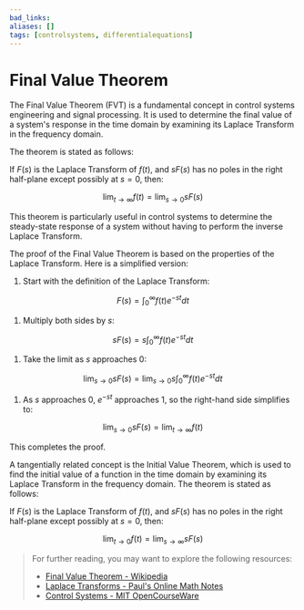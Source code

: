 ```yaml
---
bad_links: 
aliases: []
tags: [controlsystems, differentialequations]
---
```

# Final Value Theorem

The Final Value Theorem (FVT) is a fundamental concept in control systems engineering and signal processing. It is used to determine the final value of a system's response in the time domain by examining its Laplace Transform in the frequency domain. 

The theorem is stated as follows:

If $F(s)$ is the Laplace Transform of $f(t)$, and $sF(s)$ has no poles in the right half-plane except possibly at $s=0$, then:

$$
\lim_{t \to \infty} f(t) = \lim_{s \to 0} sF(s)
$$

This theorem is particularly useful in control systems to determine the steady-state response of a system without having to perform the inverse Laplace Transform.

The proof of the Final Value Theorem is based on the properties of the Laplace Transform. Here is a simplified version:

1. Start with the definition of the Laplace Transform:

$$
F(s) = \int_{0}^{\infty} f(t)e^{-st} dt
$$

1. Multiply both sides by $s$:

$$
sF(s) = s\int_{0}^{\infty} f(t)e^{-st} dt
$$

1. Take the limit as $s$ approaches $0$:

$$
\lim_{s \to 0} sF(s) = \lim_{s \to 0} s\int_{0}^{\infty} f(t)e^{-st} dt
$$

1. As $s$ approaches $0$, $e^{-st}$ approaches $1$, so the right-hand side simplifies to:

$$
\lim_{s \to 0} sF(s) = \lim_{t \to \infty} f(t)
$$

This completes the proof.

A tangentially related concept is the Initial Value Theorem, which is used to find the initial value of a function in the time domain by examining its Laplace Transform in the frequency domain. The theorem is stated as follows:

If $F(s)$ is the Laplace Transform of $f(t)$, and $sF(s)$ has no poles in the right half-plane except possibly at $s=0$, then:

$$
\lim_{t \to 0} f(t) = \lim_{s \to \infty} sF(s)
$$

> For further reading, you may want to explore the following resources:
> - [Final Value Theorem - Wikipedia](https://www.google.com/search?q=Final+Value+Theorem+Wikipedia)
> - [Laplace Transforms - Paul's Online Math Notes](https://www.google.com/search?q=Laplace+Transforms+Paul%27s+Online+Math+Notes)
> - [Control Systems - MIT OpenCourseWare](https://www.google.com/search?q=Control+Systems+MIT+OpenCourseWare)